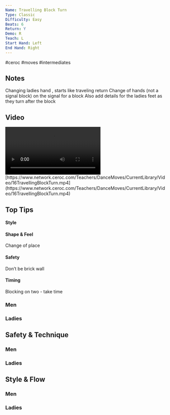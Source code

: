```yaml
---
Name: Travelling Block Turn
Type: Classic
Difficulty: Easy
Beats: 6
Return: Y
Demo: R
Teach: L
Start Hand: Left
End Hand: Right
---
```


#ceroc #moves #intermediates
## Notes
Changing ladies hand , starts like traveling return
Change of hands (not a signal block) on the signal for a block
Also add details for the ladies feet as they turn after the block

## Video
<video controls>
    <source src="https://www.network.ceroc.com/Teachers/DanceMoves/CurrentLibrary/Video/16TravellingBlockTurn.mp4" type="video/mp4">
    
</video>
[https://www.network.ceroc.com/Teachers/DanceMoves/CurrentLibrary/Video/16TravellingBlockTurn.mp4](https://www.network.ceroc.com/Teachers/DanceMoves/CurrentLibrary/Video/16TravellingBlockTurn.mp4)


## Top Tips

#### Style


#### Shape & Feel
Change of place

#### Safety
Don’t be  brick wall

#### Timing
Blocking on two - take time

### Men

### Ladies

## Safety & Technique
### Men

### Ladies

## Style & Flow


### Men

### Ladies


